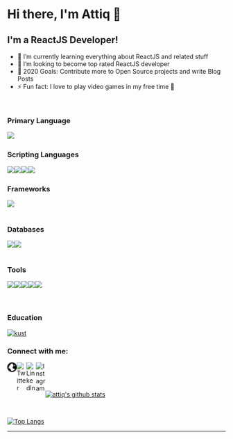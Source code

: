 # Hi there, I'm Attiq 👋

## I'm a ReactJS Developer!

- 🌱 I’m currently learning everything about ReactJS and related stuff
- 👯 I’m looking to become top rated ReactJS developer
- 🥅 2020 Goals: Contribute more to Open Source projects and write Blog Posts
- ⚡ Fun fact: I love to play video games in my free time 🤣

<br/>

### Primary Language
<img src="https://img.icons8.com/color/48/000000/javascript.png"/>

### Scripting Languages
<img align="left" src="https://img.icons8.com/color/48/000000/javascript.png"/>
<img align="left" src="https://img.icons8.com/color/48/000000/python.png"/>
<img align="left" src="https://img.icons8.com/color/48/000000/html-5.png"/>
<img aling="left" src="https://img.icons8.com/color/48/000000/css3.png"/>

### Frameworks
<img align="left" src="https://img.icons8.com/plasticine/48/000000/react.png"/>
<br />
<br />

### Databases
<img  align="left" height="48" src="https://www.mysql.com/common/logos/logo-mysql-170x115.png"/>
<img  align="left" src="https://img.icons8.com/color/48/000000/mongodb.png"/>
<br />
<br />

### Tools
<img align="left" src="https://res.cloudinary.com/canonical/image/fetch/f_auto,q_auto,fl_sanitize,w_48,h_48/https://dashboard.snapcraft.io/site_media/appmedia/2017/11/WebStorm_1282x.png"/>
<img align="left" src="https://img.icons8.com/fluent/48/000000/visual-studio-code-2019.png"/>
<img align="left" src="https://img.icons8.com/fluent/48/000000/github.png"/>
<img align="left" src="https://img.icons8.com/color/48/000000/docker.png"/>
<img align="left" height="48" src="https://www.postman.com/assets/logos/postman-logo-stacked.svg"/>
<br />
<br />
<br />

### Education
[<img alt="kust" alt="Bachelor of computer science" width="48px" src="https://i.pinimg.com/originals/68/81/fd/6881fde41d2e8d5273c333abf9ba00c1.gif"/>][kust]


### Connect with me:
[<img align="left" alt="technosoft" width="22px" src="https://raw.githubusercontent.com/iconic/open-iconic/master/svg/globe.svg" />][website]
[<img align="left" alt="Twitter" width="22px" src="https://cdn.jsdelivr.net/npm/simple-icons@v3/icons/twitter.svg" />][twitter]
[<img align="left" alt="LinkedIn" width="22px" src="https://cdn.jsdelivr.net/npm/simple-icons@v3/icons/linkedin.svg" />][linkedin]
[<img align="left" alt="Instagram" width="22px" src="https://cdn.jsdelivr.net/npm/simple-icons@v3/icons/instagram.svg" />][instagram]
<br/>
<br/>
<br/>


[![attiq's github stats](https://github-readme-stats.vercel.app/api?username=AttiqUrRehman007&count_private=true&show_icons=true)](#)

<br/>

[![Top Langs](https://github-readme-stats.vercel.app/api/top-langs/?username=AttiqUrRehman007&hide=jupyter%20notebook,php&layout=compact)](#)

---

[website]: https://xenodochial-payne-d55918.netlify.app/
[twitter]: https://twitter.com/007Attiq
[instagram]: https://www.instagram.com/attiq_khan7/
[linkedin]: https://www.linkedin.com/in/attiq-ur-rehman-71b511157/
[kust]: https://kust.edu.pk/web/
